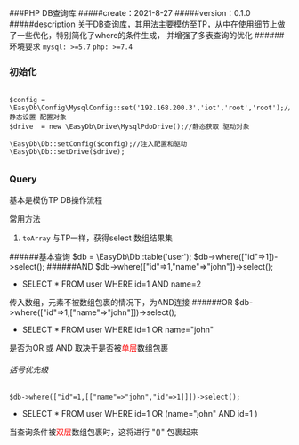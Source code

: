 ###PHP DB查询库
#####create：2021-8-27
#####version：0.1.0 
#####description
关于DB查询库，其用法主要模仿至TP，从中在使用细节上做了一些优化，特别简化了where的条件生成，
并增强了多表查询的优化
######环境要求
`mysql: >=5.7`
`php: >=7.4`
    
### 初始化
######
    $config = \EasyDb\Config\MysqlConfig::set('192.168.200.3','iot','root','root');//静态设置 配置对象
    $drive  = new \EasyDb\Drive\MysqlPdoDrive();//静态获取 驱动对象

    \EasyDb\Db::setConfig($config);//注入配置和驱动
    \EasyDb\Db::setDrive($drive);
######

### Query
基本是模仿TP DB操作流程

常用方法
1. `toArray` 与TP一样，获得select 数组结果集

######基本查询
    $db = \EasyDb\Db::table('user');
    $db->where(["id"=>1])->select();
######AND
    $db->where(["id"=>1,"name"=>"john"])->select();
* SELECT * FROM user WHERE id=1 AND name=2

传入数组，元素不被数组包裹的情况下，为AND连接
######OR
    $db->where(["id"=>1,["name"=>"john"]])->select();
* SELECT * FROM user WHERE id=1 OR name="john"

是否为OR 或 AND 取决于是否被<font color=red>单层</font>数组包裹


###### 括号优先级
    $db->where(["id"=1,[["name"=>"john","id"=>1]]])->select();
* SELECT * FROM user WHERE id=1 OR (name="john" AND id=1 )

当查询条件被<font color=red>双层</font>数组包裹时，这将进行 "()" 包裹起来















